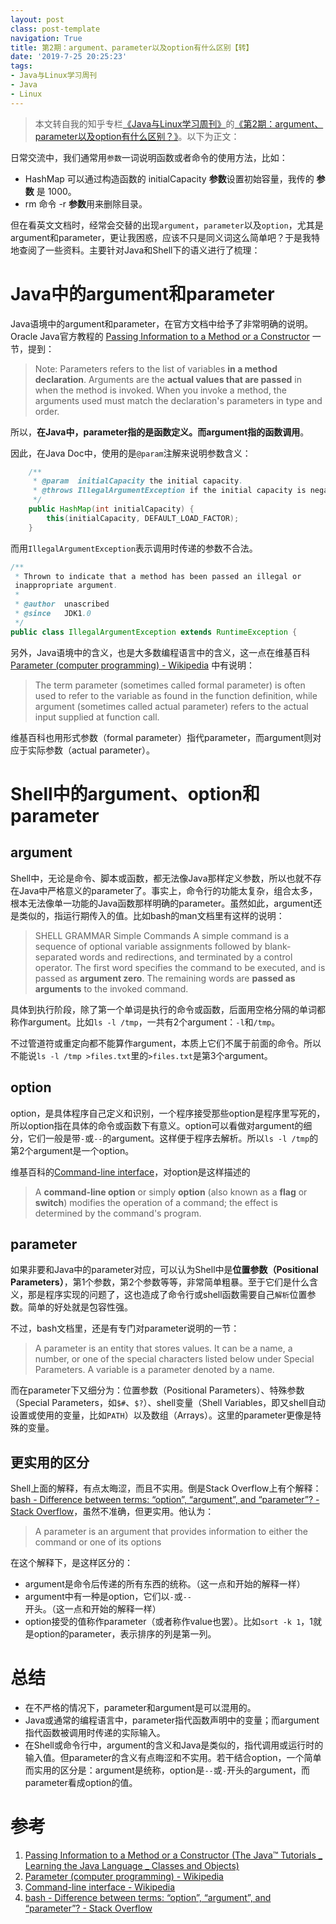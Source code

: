 ```yaml
---
layout: post
class: post-template
navigation: True
title: 第2期：argument、parameter以及option有什么区别【转】
date: '2019-7-25 20:25:23'
tags:
- Java与Linux学习周刊
- Java
- Linux
---
```


> 本文转自我的知乎专栏[《Java与Linux学习周刊》](https://zhuanlan.zhihu.com/java-linux)的[《第2期：argument、parameter以及option有什么区别？》](https://zhuanlan.zhihu.com/p/74477584)。以下为正文：

日常交流中，我们通常用`参数`一词说明函数或者命令的使用方法，比如：
* HashMap 可以通过构造函数的 initialCapacity **参数**设置初始容量，我传的 **参数** 是 1000。
* rm 命令 -r **参数**用来删除目录。

但在看英文文档时，经常会交替的出现`argument`，`parameter`以及`option`，尤其是argument和parameter，更让我困惑，应该不只是同义词这么简单吧？于是我特地查阅了一些资料。主要针对Java和Shell下的语义进行了梳理：

# Java中的argument和parameter
Java语境中的argument和parameter，在官方文档中给予了非常明确的说明。Oracle Java官方教程的 [Passing Information to a Method or a Constructor](https://docs.oracle.com/javase/tutorial/java/javaOO/arguments.html) 一节，提到：
> Note: Parameters refers to the list of variables **in a method declaration**. Arguments are the **actual values that are passed** in when the method is invoked. When you invoke a method, the arguments used must match the declaration's parameters in type and order.

所以，**在Java中，parameter指的是函数定义。而argument指的函数调用**。

因此，在Java Doc中，使用的是`@param`注解来说明参数含义：
```java
    /**
     * @param  initialCapacity the initial capacity.
     * @throws IllegalArgumentException if the initial capacity is negative.
     */
    public HashMap(int initialCapacity) {
        this(initialCapacity, DEFAULT_LOAD_FACTOR);
    }
```

而用`IllegalArgumentException`表示调用时传递的参数不合法。
```java
/**
 * Thrown to indicate that a method has been passed an illegal or
 inappropriate argument.
 *
 * @author  unascribed
 * @since   JDK1.0
 */
public class IllegalArgumentException extends RuntimeException {
```

另外，Java语境中的含义，也是大多数编程语言中的含义，这一点在维基百科 [Parameter (computer programming) - Wikipedia](https://en.wikipedia.org/wiki/Parameter_%28computer_programming%29) 中有说明：

> The term parameter (sometimes called formal parameter) is often used to refer to the variable as found in the function definition, while argument (sometimes called actual parameter) refers to the actual input supplied at function call. 

维基百科也用形式参数（formal parameter）指代parameter，而argument则对应于实际参数（actual parameter）。

# Shell中的argument、option和parameter

## argument
Shell中，无论是命令、脚本或函数，都无法像Java那样定义参数，所以也就不存在Java中严格意义的parameter了。事实上，命令行的功能太复杂，组合太多，根本无法像单一功能的Java函数那样明确的parameter。虽然如此，argument还是类似的，指运行期传入的值。比如bash的man文档里有这样的说明：
> SHELL GRAMMAR
   Simple Commands
       A  simple  command  is  a sequence of optional variable assignments followed by blank-separated words and redirections, and terminated by a control operator.  The first word specifies the command to be executed, and is passed as **argument zero**.  The remaining words are **passed as arguments** to the invoked command.

具体到执行阶段，除了第一个单词是执行的命令或函数，后面用空格分隔的单词都称作argument。比如`ls -l /tmp`，一共有2个argument：`-l`和`/tmp`。

不过管道符或重定向都不能算作argument，本质上它们不属于前面的命令。所以不能说`ls -l /tmp >files.txt`里的`>files.txt`是第3个argument。

## option
option，是具体程序自己定义和识别，一个程序接受那些option是程序里写死的，所以option指在具体的命令或函数下有意义。option可以看做对argument的细分，它们一般是带`-`或`--`的argument。这样便于程序去解析。所以`ls -l /tmp`的第2个argument是一个option。

维基百科的[Command-line interface](https://en.wikipedia.org/wiki/Command-line_interface#Command-line_option)，对option是这样描述的
> A **command-line option** or simply **option** (also known as a **flag** or **switch**) modifies the operation of a command; the effect is determined by the command's program. 

## parameter
如果非要和Java中的parameter对应，可以认为Shell中是**位置参数（Positional Parameters）**，第1个参数，第2个参数等等，非常简单粗暴。至于它们是什么含义，那是程序实现的问题了，这也造成了命令行或shell函数需要自己`解析`位置参数。简单的好处就是包容性强。

不过，bash文档里，还是有专门对parameter说明的一节：
> A parameter is an entity that stores values.  It can be a name, a number, or one of the special characters listed below under Special Parameters.  A variable is a parameter denoted by a name. 

而在parameter下又细分为：位置参数（Positional Parameters）、特殊参数（Special Parameters，如`$#`、`$?`）、shell变量（Shell Variables，即又shell自动设置或使用的变量，比如`PATH`）以及数组（Arrays）。这里的parameter更像是特殊的变量。

## 更实用的区分
Shell上面的解释，有点太晦涩，而且不实用。倒是Stack Overflow上有个解释：[bash - Difference between terms: “option”, “argument”, and “parameter”? - Stack Overflow](https://stackoverflow.com/questions/36495669/difference-between-terms-option-argument-and-parameter)，虽然不准确，但更实用。他认为：
> A parameter is an argument that provides information to either the command or one of its options

在这个解释下，是这样区分的：

* argument是命令后传递的所有东西的统称。（这一点和开始的解释一样）
* argument中有一种是option，它们以`-`或`--`开头。（这一点和开始的解释一样）
* option接受的值称作parameter（或者称作value也罢）。比如`sort -k 1`，1就是option的parameter，表示排序的列是第一列。

# 总结
* 在不严格的情况下，parameter和argument是可以混用的。
* Java或通常的编程语言中，parameter指代函数声明中的变量；而argument指代函数被调用时传递的实际输入。
* 在Shell或命令行中，argument的含义和Java是类似的，指代调用或运行时的输入值。但parameter的含义有点晦涩和不实用。若干结合option，一个简单而实用的区分是：argument是统称，option是`--`或`-`开头的argument，而parameter看成option的值。

# 参考
1. [Passing Information to a Method or a Constructor (The Java™ Tutorials _ Learning the Java Language _ Classes and Objects)](https://docs.oracle.com/javase/tutorial/java/javaOO/arguments.html)
2. [Parameter (computer programming) - Wikipedia](https://en.wikipedia.org/wiki/Parameter_%28computer_programming%29)
3. [Command-line interface - Wikipedia](https://en.wikipedia.org/wiki/Command-line_interface#Command-line_option)
4. [bash - Difference between terms: “option”, “argument”, and “parameter”? - Stack Overflow](https://stackoverflow.com/questions/36495669/difference-between-terms-option-argument-and-parameter)